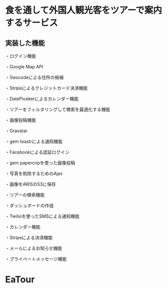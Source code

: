 # 食を通して外国人観光客をツアーで案内するサービス

## 実装した機能


・ログイン機能

・Google Map API

・Geocodeによる住所の候補

・Stripeによるクレジットカード決済機能

・DatePicekerによるカレンダー機能

・ツアーをフィルタリングして検索を最適化する機能

・画像投稿機能 

・Gravatar 

・gem toastrによる通知機能 

・Facebookによる認証ログイン 

・gem papercripを使った画像投稿 

・写真を削除するためのAjax 

・画像をAWSのS3に保存 

・ツアーの検索機能 

・ダッシュボードの作成 

・Twilioを使ったSMSによる通知機能 

・カレンダー機能 

・Stripeによる決済機能 

・メールによるお知らせ機能 

・プライベートメッセージ機能 

# EaTour
